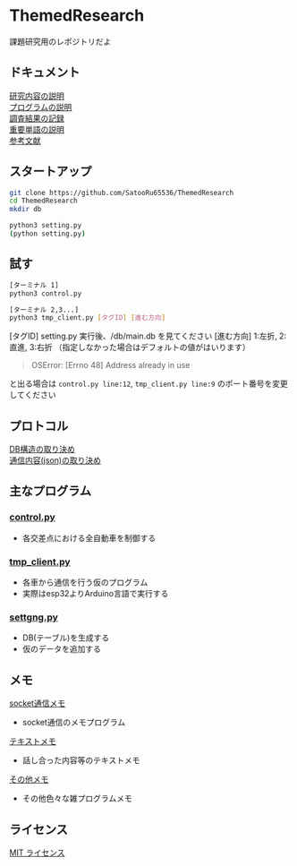 # ThemedResearch
課題研究用のレポジトリだよ

## ドキュメント
[研究内容の説明](/document/explanation.md)  
[プログラムの説明](/document/program_desc.md)  
[調査結果の記録](/document/record.md)  
[重要単語の説明](/document/words_desc.md)  
[参考文献](/document/references.md)  

## スタートアップ
```bash
git clone https://github.com/SatooRu65536/ThemedResearch
cd ThemedResearch
mkdir db

python3 setting.py
(python setting.py)
```

## 試す
```bash
[ターミナル 1]
python3 control.py
```
```bash
[ターミナル 2,3...]
python3 tmp_client.py [タグID] [進む方向]
```
[タグID] setting.py 実行後、/db/main.db を見てください
[進む方向] 1:左折, 2:直進, 3:右折
（指定しなかった場合はデフォルトの値がはいります）


> OSError: [Errno 48] Address already in use  

と出る場合は `control.py line:12`, `tmp_client.py line:9` のポート番号を変更してください

## プロトコル
[DB構造の取り決め](/document/protocol/db_protocol.txt)  
[通信内容(json)の取り決め](/document/protocol/json_protocol.txt)  

## 主なプログラム
### [control.py](/control.py)
* 各交差点における全自動車を制御する

### [tmp_client.py](/tmp_client.py)
* 各車から通信を行う仮のプログラム
* 実際はesp32よりArduino言語で実行する

### [settgng.py](/setting.py)
* DB(テーブル)を生成する
* 仮のデータを追加する

## メモ
[socket通信メモ](/memo/socket)
* socket通信のメモプログラム

[テキストメモ](/memo/text)
* 話し合った内容等のテキストメモ

[その他メモ](/memo/misc)
* その他色々な雑プログラムメモ

## ライセンス
[MIT ライセンス](/LICENSE)

